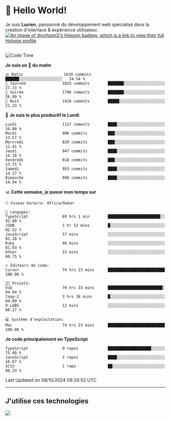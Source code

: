 # 👋 Hello World!

Je suis **Lucien**, passionné du développement web spécialisé dans la création d'interface & expérience utilisateur.
[![An image of @xyhomi3's Holopin badges, which is a link to view their full Holopin profile](https://holopin.me/xyhomi3)](https://holopin.io/@xyhomi3)

##

<!--START_SECTION:waka-->
![Code Time](http://img.shields.io/badge/Code%20Time-2%2C234%20hrs%2020%20mins-blue)

**Je suis un 🐤 du matin** 

```text
🌞 Matin                  1639 commits        ██████░░░░░░░░░░░░░░░░░░░   24.54 % 
🌆 Journée                1825 commits        ███████░░░░░░░░░░░░░░░░░░   27.33 % 
🌃 Soirée                 1796 commits        ███████░░░░░░░░░░░░░░░░░░   26.89 % 
🌙 Nuit                   1418 commits        █████░░░░░░░░░░░░░░░░░░░░   21.23 % 
```
📅 **Je suis le plus productif le Lundi** 

```text
Lundi                    1127 commits        ████░░░░░░░░░░░░░░░░░░░░░   16.88 % 
Mardi                    906 commits         ███░░░░░░░░░░░░░░░░░░░░░░   13.57 % 
Mercredi                 829 commits         ███░░░░░░░░░░░░░░░░░░░░░░   12.41 % 
Jeudi                    947 commits         ████░░░░░░░░░░░░░░░░░░░░░   14.18 % 
Vendredi                 918 commits         ███░░░░░░░░░░░░░░░░░░░░░░   13.75 % 
Samedi                   953 commits         ████░░░░░░░░░░░░░░░░░░░░░   14.27 % 
Dimanche                 998 commits         ████░░░░░░░░░░░░░░░░░░░░░   14.94 % 
```


📊 **Cette semaine, je passe mon temps sur** 

```text
🕑︎ Fuseau horaire: Africa/Dakar

💬 Langages: 
TypeScript               69 hrs 1 min        ███████████████████████░░   92.80 % 
JSON                     1 hr 52 mins        █░░░░░░░░░░░░░░░░░░░░░░░░   02.52 % 
JavaScript               57 mins             ░░░░░░░░░░░░░░░░░░░░░░░░░   01.28 % 
Ruby                     46 mins             ░░░░░░░░░░░░░░░░░░░░░░░░░   01.03 % 
Other                    33 mins             ░░░░░░░░░░░░░░░░░░░░░░░░░   00.75 % 

🔥 Éditeurs de code: 
Cursor                   74 hrs 23 mins      █████████████████████████   100.00 % 

🐱‍💻 Projets: 
hub                      70 hrs 33 mins      ████████████████████████░   94.84 % 
taag-2                   3 hrs 38 mins       █░░░░░░░░░░░░░░░░░░░░░░░░   04.89 % 
O-LABS                   12 mins             ░░░░░░░░░░░░░░░░░░░░░░░░░   00.27 % 

💻 Système d'exploitation: 
Mac                      74 hrs 23 mins      █████████████████████████   100.00 % 
```

**Je code principalement en TypeScript** 

```text
TypeScript               9 repos             ███████████████████░░░░░░   75.00 % 
JavaScript               2 repos             ████░░░░░░░░░░░░░░░░░░░░░   16.67 % 
SCSS                     1 repo              ██░░░░░░░░░░░░░░░░░░░░░░░   08.33 % 
```




 Last Updated on 08/10/2024 08:20:52 UTC
<!--END_SECTION:waka-->
---

## J'utilise ces technologies

<p align="left">
  <a href="https://skillicons.dev">
    <img src="https://skillicons.dev/icons?i=ts,js,md,scss,tailwind,react,docker,express,astro,vite,nextjs,vercel,figma,ableton" />
  </a>
</p>

